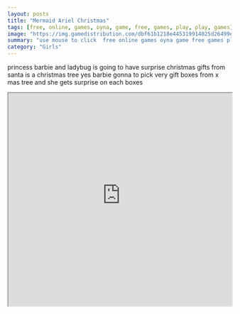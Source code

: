 ```yaml
---
layout: posts
title: "Mermaid Ariel Christmas"
tags: [free, online, games, oyna, game, free, games, play, play, games]
image: "https://img.gamedistribution.com/dbf61b1218e445319914025d26499e85.jpg"
summary: "use mouse to click  free online games oyna game free games play play games"
category: "Girls"
---
```


princess barbie and ladybug is going to have surprise christmas gifts from santa is a christmas tree yes barbie gonna to pick very gift boxes from x mas tree and she gets surprise on each boxes

<iframe width="100%" height="480px;" src="https://html5.gamedistribution.com/dbf61b1218e445319914025d26499e85/"></iframe>